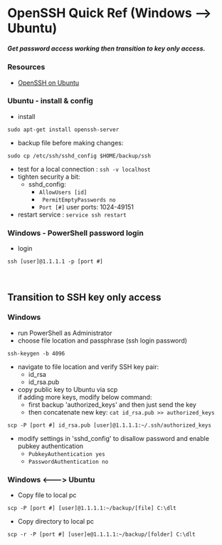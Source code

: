 
# OpenSSH Quick Ref (Windows --> Ubuntu)

##### _Get password access working then transition to key only access._

### Resources

* [OpenSSH on Ubuntu](https://help.ubuntu.com/community/SSH)  

### Ubuntu - install & config
* install
```
sudo apt-get install openssh-server
```   
* backup file before making changes:
``` 
sudo cp /etc/ssh/sshd_config $HOME/backup/ssh
```  
* test for a local connection : ` ssh -v localhost `  
* tighten security a bit:  
   * sshd_config:  
      * ` AllowUsers [id] `  
      * ` PermitEmptyPasswords no`  
      * ` Port [#] ` user ports: 1024-49151  
* restart service : ` service ssh restart `

### Windows - PowerShell password login
* login
```
ssh [user]@1.1.1.1 -p [port #]
```  
<br>

## Transition to SSH key only access

### Windows
* run PowerShell as Administrator  
* choose file location and passphrase (ssh login password)
```
ssh-keygen -b 4096
```
* navigate to file location and verify SSH key pair:  
    * id_rsa  
    * id_rsa.pub  
* copy public key to Ubuntu via scp  
  if adding more keys, modify below command:  
    * first backup 'authorized_keys' and then just send the key  
    * then concatenate new key: ` cat id_rsa.pub >> authorized_keys `  
    
```
scp -P [port #] id_rsa.pub [user]@1.1.1.1:~/.ssh/authorized_keys
```
* modify settings in 'sshd_config' to disallow password and enable pubkey
authentication
  * ` PubkeyAuthentication yes `  
  * ` PasswordAuthentication no `  

### Windows <---> Ubuntu
* Copy file to local pc  
```
scp -P [port #] [user]@1.1.1.1:~/backup/[file] C:\dlt 
```
* Copy directory to local pc  
```
scp -r -P [port #] [user]e@1.1.1.1:~/backup/[folder] C:\dlt
```


<br><br>

